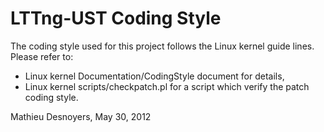 <!--
SPDX-FileCopyrightText: 2012 Mathieu Desnoyers <mathieu.desnoyers@efficios.com>

SPDX-License-Identifier: CC-BY-4.0
-->

# LTTng-UST Coding Style

The coding style used for this project follows the Linux kernel
guide lines. Please refer to:

- Linux kernel Documentation/CodingStyle document for details,
- Linux kernel scripts/checkpatch.pl for a script which verify the patch
  coding style.

Mathieu Desnoyers, May 30, 2012

